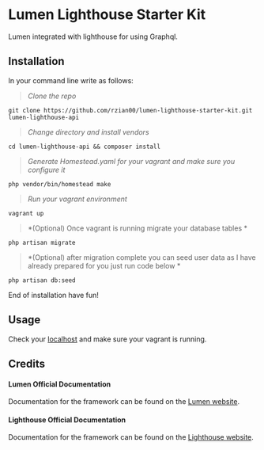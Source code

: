 # Lumen Lighthouse Starter Kit

Lumen integrated with lighthouse for using Graphql.

## Installation

In your command line write as follows:

> *Clone the repo*
```
git clone https://github.com/rzian00/lumen-lighthouse-starter-kit.git lumen-lighthouse-api
```

> *Change directory and install vendors*
```
cd lumen-lighthouse-api && composer install
```

> *Generate Homestead.yaml for your vagrant and make sure you configure it*
```
php vendor/bin/homestead make
```

> *Run your vagrant environment*
```
vagrant up
```

> *(Optional) Once vagrant is running migrate your database tables *
```
php artisan migrate
```

> *(Optional) after migration complete you can seed user data as I have already prepared for you just run code below *
```
php artisan db:seed
```

End of installation have fun!

## Usage

Check your [localhost](http://homestead.test/graphql-playground) and make sure your vagrant is running.

## Credits

#### Lumen Official Documentation

Documentation for the framework can be found on the [Lumen website](https://lumen.laravel.com/docs).

#### Lighthouse Official Documentation

Documentation for the framework can be found on the [Lighthouse website](https://lighthouse-php.com/master/getting-started/installation.html).
